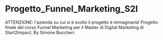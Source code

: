 # Progetto_Funnel_Marketing_S2I
ATTENZIONE: l'azienda su cui si è svolto il progetto è immaginaria!
Progetto finale del corso Funnel Marketing per il Master di Digital Marketing di Start2Impact. By Simone Buccheri

